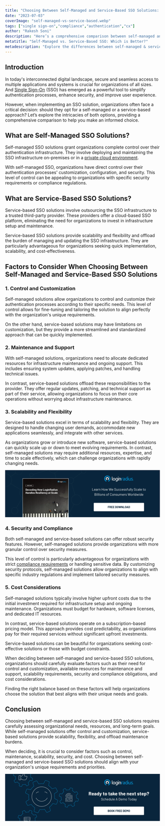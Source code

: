 ```yaml
---
title: "Choosing Between Self-Managed and Service-Based SSO Solutions: A Comprehensive Comparison"
date: "2023-07-03"
coverImage: "self-managed-vs-service-based.webp"
tags: ["single sign-on","compliance","authentication","cx"]
author: "Rakesh Soni"
description: "Here’s a comprehensive comparison between self-managed and service-based SSO solutions, exploring factors such as control, customization, maintenance, scalability, security, and cost. This blog will help you make an informed decision that aligns with your organization's needs and goals."
metatitle: "Self-Managed vs. Service-Based SSO: Which is Better?"
metadescription: "Explore the differences between self-managed & service-based Single Sign-On (SSO) solutions to make the right choice for your company’s authentication needs."
---
```

## Introduction

In today's interconnected digital landscape, secure and seamless access to multiple applications and systems is crucial for organizations of all sizes. And [Single Sign-On](https://www.loginradius.com/single-sign-on/) (SSO) has emerged as a powerful tool to simplify authentication processes, enhance security, and improve user experience. 

However, when implementing an SSO solution, organizations often face a critical decision: should they opt for a self-managed or a service-based approach? Let’s explore the intricacies of both options, providing a comprehensive comparison to help you make an informed choice.

## What are Self-Managed SSO Solutions?

Self-managed SSO solutions grant organizations complete control over their authentication infrastructure. They involve deploying and maintaining the SSO infrastructure on-premises or in a [private cloud environment](https://www.loginradius.com/private-cloud/). 

With self-managed SSO, organizations have direct control over their authentication processes' customization, configuration, and security. This level of control can be appealing to organizations with specific security requirements or compliance regulations.

## What are Service-Based SSO Solutions?

Service-based SSO solutions involve outsourcing the SSO infrastructure to a trusted third-party provider. These providers offer a cloud-based SSO platform, eliminating the need for organizations to invest in infrastructure setup and maintenance. 

Service-based SSO solutions provide scalability and flexibility and offload the burden of managing and updating the SSO infrastructure. They are particularly advantageous for organizations seeking quick implementation, scalability, and cost-effectiveness.

## Factors to Consider When Choosing Between Self-Managed and Service-Based SSO Solutions

### 1. Control and Customization

Self-managed solutions allow organizations to control and customize their authentication processes according to their specific needs. This level of control allows for fine-tuning and tailoring the solution to align perfectly with the organization's unique requirements. 

On the other hand, service-based solutions may have limitations on customization, but they provide a more streamlined and standardized approach that can be quickly implemented.

### 2. Maintenance and Support

With self-managed solutions, organizations need to allocate dedicated resources for infrastructure maintenance and ongoing support. This includes ensuring system updates, applying patches, and handling technical issues. 

In contrast, service-based solutions offload these responsibilities to the provider. They offer regular updates, patching, and technical support as part of their service, allowing organizations to focus on their core operations without worrying about infrastructure maintenance.

### 3. Scalability and Flexibility

Service-based solutions excel in terms of scalability and flexibility. They are designed to handle changing user demands, accommodate new applications seamlessly, and integrate with other services. 

As organizations grow or introduce new software, service-based solutions can quickly scale up or down to meet evolving requirements. In contrast, self-managed solutions may require additional resources, expertise, and time to scale effectively, which can challenge organizations with rapidly changing needs.

[![WP-resilience](WP-resilience.webp)](https://www.loginradius.com/resource/enterprise-scalability-and-performance)

### 4. Security and Compliance

Both self-managed and service-based solutions can offer robust security features. However, self-managed solutions provide organizations with more granular control over security measures. 

This level of control is particularly advantageous for organizations with strict [compliance requirements](https://www.loginradius.com/compliances/) or handling sensitive data. By customizing security protocols, self-managed solutions allow organizations to align with specific industry regulations and implement tailored security measures.

### 5. Cost Considerations

Self-managed solutions typically involve higher upfront costs due to the initial investment required for infrastructure setup and ongoing maintenance. Organizations must budget for hardware, software licenses, and dedicated IT resources. 

In contrast, service-based solutions operate on a subscription-based pricing model. This approach provides cost predictability, as organizations pay for their required services without significant upfront investments. 

Service-based solutions can be beautiful for organizations seeking cost-effective solutions or those with budget constraints.

When deciding between self-managed and service-based SSO solutions, organizations should carefully evaluate factors such as their need for control and customization, available resources for maintenance and support, scalability requirements, security and compliance obligations, and cost considerations. 

Finding the right balance based on these factors will help organizations choose the solution that best aligns with their unique needs and goals.

## Conclusion

Choosing between self-managed and service-based SSO solutions requires carefully assessing organizational needs, resources, and long-term goals. While self-managed solutions offer control and customization, service-based solutions provide scalability, flexibility, and offload maintenance burdens. 

When deciding, it is crucial to consider factors such as control, maintenance, scalability, security, and cost. Choosing between self-managed and service-based SSO solutions should align with your organization's unique requirements and priorities. 

[![LoginRadius Book a Demo](../../assets/book-a-demo-loginradius.webp)](https://www.loginradius.com/contact-us?utm_source=blog&utm_medium=web&utm_campaign=self-managed-vs-service-based-sso-solutions)
